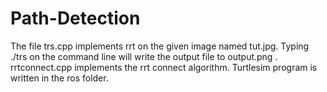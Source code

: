 # Path-Detection

The file trs.cpp implements rrt on the given image named tut.jpg. Typing ./trs on the command line will write the output file to output.png . rrtconnect.cpp implements the rrt connect algorithm. Turtlesim program is written in the ros folder.
